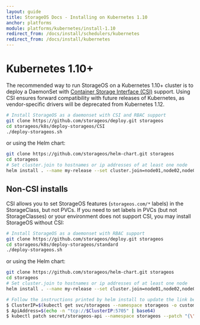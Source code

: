 ```yaml
---
layout: guide
title: StorageOS Docs - Installing on Kubernetes 1.10
anchor: platforms
module: platforms/kubernetes/install-1.10
redirect_from: /docs/install/schedulers/kubernetes
redirect_from: /docs/install/kubernetes
---
```


# Kubernetes 1.10+

The recommended way to run StorageOS on a Kubernetes 1.10+ cluster is to deploy
a DaemonSet with [Container Storage Interface
(CSI)](https://github.com/container-storage-interface/spec) support. Using CSI
ensures forward compatibility with future releases of Kubernetes, as
vendor-specific drivers will be deprecated from Kubernetes 1.12.

```bash
# Install StorageOS as a daemonset with CSI and RBAC support
git clone https://github.com/storageos/deploy.git storageos
cd storageos/k8s/deploy-storageos/CSI
./deploy-storageos.sh
```

or using the Helm chart:
```bash
git clone https://github.com/storageos/helm-chart.git storageos
cd storageos
# Set cluster.join to hostnames or ip addresses of at least one node
helm install . --name my-release --set cluster.join=node01,node02,node03 --set csi.enable=true
```

## Non-CSI installs

CSI allows you to set StorageOS features (`storageos.com/*` labels) in
the StorageClass, but not PVCs. If you need to set labels in PVCs (but not
StorageClasses) or your environment does not support CSI, you may install
StorageOS without CSI:

```bash
# Install StorageOS as a daemonset with RBAC support
git clone https://github.com/storageos/deploy.git storageos
cd storageos/k8s/deploy-storageos/standard
./deploy-storageos.sh
```

or using the Helm chart:
```bash
git clone https://github.com/storageos/helm-chart.git storageos
cd storageos
# Set cluster.join to hostnames or ip addresses of at least one node
helm install . --name my-release --set cluster.join=node01,node02,node03

# Follow the instructions printed by helm install to update the link between Kubernetes and StorageOS. They look like:
$ ClusterIP=$(kubectl get svc/storageos --namespace storageos -o custom-columns=IP:spec.clusterIP --no-headers=true)
$ ApiAddress=$(echo -n "tcp://$ClusterIP:5705" | base64)
$ kubectl patch secret/storageos-api --namespace storageos --patch "{\"data\":{\"apiAddress\": \"$ApiAddress\"}}"
```
